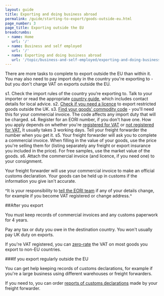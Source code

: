 ```yaml
---
layout: guide
title: Exporting and doing business abroad 
permalink: /guide/starting-to-export/goods-outside-eu.html
page_number: 3
page_title: Exporting outside the EU
breadcrumbs:
 - name: Home
   url: '/'
 - name: Business and self employed
   url: '/'
 - name: Exporting and doing business abroad
   url: '/topic/business-and-self-employed/exporting-and-doing-business-abroad.html'   
---
```


There are more tasks to complete to export outside the EU than within it. You may also need to pay import duty in the country you're exporting to - but you don't charge VAT on exports outside the EU.

s1. Check the import rules of the country you’re exporting to. Talk to your importer or read the appropriate [country guide](https://www.gov.uk/government/collections/exporting-country-guides), which includes contact details for local advice.
s2. [Check if you need a licence](/guide/starting-to-export/export-licences.html) to export restricted goods outside the UK. 
s3. [Find your goods' commodity code](/start/trade-tariff.html) - you'll need this for your commercial invoice. The code affects any import duty that will be charged.
s4. Register for an EORI number, if you don't have one. How you apply depends on whether you're [registered for VAT](https://online.hmrc.gov.uk/shortforms/form/EORIVAT) or [not registered for VAT.](https://online.hmrc.gov.uk/shortforms/form/EORINonVATExport) It usually takes 3 working days. Tell your freight forwarder the number when you get it. 
s5. Your freight forwarder will ask you to complete a commercial invoice. When filling in the value of your goods, use the price you're selling them for (listing separately any freight or export insurance you included in the price). For free samples, use the market value of the goods. 
s6. Attach the commercial invoice (and licence, if you need one) to your consignment.

Your freight forwarder will use your commercial invoice to make an official customs declaration. Your goods can be held up in customs if the information you give isn't accurate.

^It is your responsibility to [tell the EORI team](https://online.hmrc.gov.uk/shortforms/form/EORIContact?dept-name=&sub-dept-name=&location=43&origin=http://www.hmrc.gov.uk) if any of your details change, for example if you become VAT registered or change address.^

##After you export

You must keep records of commercial invoices and any customs paperwork for 4 years.

Pay any tax or duty you owe in the destination country. You won't usually pay UK duty on exports.

If you're VAT registered, you can [zero-rate](http://www.gov.uk/vat-businesses/vat-rates) the VAT on most goods you export to non-EU countries.

###If you export regularly outside the EU

You can get help keeping records of customs declarations, for example if you're a large business using different warehouses or freight forwarders.

If you need to, you can order [reports of customs declarations](/order-customs-declaration-reports.html) made by your freight forwarder.
